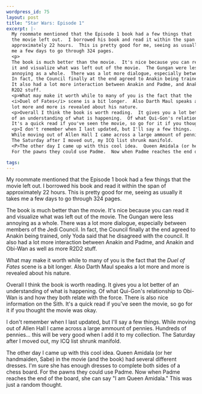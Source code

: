 ```yaml
--- 
wordpress_id: 75
layout: post
title: "Star Wars: Episode 1"
excerpt: |-
  My roommate mentioned that the Episode 1 book had a few things that 
  the movie left out.  I borrowed his book and read it within the span of 
  approximately 22 hours.  This is pretty good for me, seeing as usually it takes
  me a few days to go through 324 pages.
  <p>
  The book is much better than the movie.  It's nice because you can read
  it and visualize what was left out of the movie.  The Gungan were less 
  annoying as a whole.  There was a lot more dialogue, especially between members of the Jedi Council.  
  In fact, the Council finally at the end agreed to Anakin being trained, only Yoda said that he disagreed with the council.  
  It also had a lot more interaction between Anakin and Padme, and Anakin and Obi-Wan as well as more 
  R2D2 stuff.
  <p>What may make it worth while to many of you is the fact that the 
  <i>Duel of Fates</i> scene is a bit longer.  Also Darth Maul speaks a 
  lot more and more is revealed about his nature.
  <p>Overall I think the book is worth reading.  It gives you a lot better 
  of an understanding of what is happening.  Of what Qui-Gon's relationship to Obi-Wan is and how they both relate with the force.  There is also nice information on the Sith.
  It's a quick read if you've seen the movie, so go for it if you thought the movie was okay.
  <p>I don't remember when I last updated, but I'll say a few things.  
  While moving out of Allen Hall I came across a large ammount of pennies.  Hundreds of pennies... this will be very good when I add it to my collection.  
  The Saturday after I moved out, my ICQ list shrunk manifold.
  <P>The other day I came up with this cool idea.  Queen Amidala (or her handmaiden, Sabe) in the movie (and the book) had several different dresses.  I'm sure she has enough dresses to complete both sides of a chess board.  
  For the pawns they could use Padme.  Now when Padme reaches the end of the board, she can say "I am Queen Amidala."  This was just a random thought.

tags: 
---
```


My roommate mentioned that the Episode 1 book had a few things that 
the movie left out.  I borrowed his book and read it within the span of 
approximately 22 hours.  This is pretty good for me, seeing as usually it takes
me a few days to go through 324 pages.
<p>
The book is much better than the movie.  It's nice because you can read
it and visualize what was left out of the movie.  The Gungan were less 
annoying as a whole.  There was a lot more dialogue, especially between members of the Jedi Council.  
In fact, the Council finally at the end agreed to Anakin being trained, only Yoda said that he disagreed with the council.  
It also had a lot more interaction between Anakin and Padme, and Anakin and Obi-Wan as well as more 
R2D2 stuff.
<p>What may make it worth while to many of you is the fact that the 
<i>Duel of Fates</i> scene is a bit longer.  Also Darth Maul speaks a 
lot more and more is revealed about his nature.
<p>Overall I think the book is worth reading.  It gives you a lot better 
of an understanding of what is happening.  Of what Qui-Gon's relationship to Obi-Wan is and how they both relate with the force.  There is also nice information on the Sith.
It's a quick read if you've seen the movie, so go for it if you thought the movie was okay.
<p>I don't remember when I last updated, but I'll say a few things.  
While moving out of Allen Hall I came across a large ammount of pennies.  Hundreds of pennies... this will be very good when I add it to my collection.  
The Saturday after I moved out, my ICQ list shrunk manifold.
<P>The other day I came up with this cool idea.  Queen Amidala (or her handmaiden, Sabe) in the movie (and the book) had several different dresses.  I'm sure she has enough dresses to complete both sides of a chess board.  
For the pawns they could use Padme.  Now when Padme reaches the end of the board, she can say "I am Queen Amidala."  This was just a random thought.
